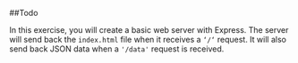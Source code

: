 ##Todo

In this exercise, you will create a basic web server with Express. The server will send back the `index.html` file when it receives a `‘/‘` request. It will also send back JSON data when a `'/data'` request is received.